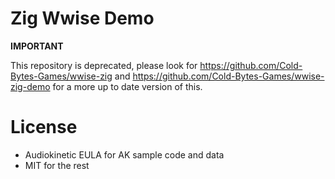 # Zig Wwise Demo

**IMPORTANT**

This repository is deprecated, please look for https://github.com/Cold-Bytes-Games/wwise-zig and https://github.com/Cold-Bytes-Games/wwise-zig-demo for a more up to date version of this.


# License

* Audiokinetic EULA for AK sample code and data
* MIT for the rest
